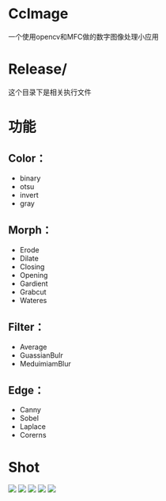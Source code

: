 CcImage
=======

一个使用opencv和MFC做的数字图像处理小应用

Release/
========

这个目录下是相关执行文件


功能
======

## Color：


* binary
* otsu
* invert
* gray


## Morph：


* Erode
* Dilate
* Closing
* Opening
* Gardient
* Grabcut
* Wateres



## Filter：


* Average
* GuassianBulr
* MeduimiamBlur


## Edge：


* Canny
* Sobel
* Laplace
* Corerns


Shot
=============


[<img src="https://github.com/thomashuang/CcImage/blob/master/shot/shot-1.png?raw=true">](shot/shot-1.png)
[<img src="https://github.com/thomashuang/CcImage/blob/master/shot/shot-2.png?raw=true">](shot/shot-2.png)
[<img src="https://github.com/thomashuang/CcImage/blob/master/shot/shot-3.png?raw=true">](shot/shot-3.png)
[<img src="https://github.com/thomashuang/CcImage/blob/master/shot/shot-4.png?raw=true">](shot/shot-4.png)
[<img src="https://github.com/thomashuang/CcImage/blob/master/shot/shot-5.png?raw=true">](shot/shot-5.png)

